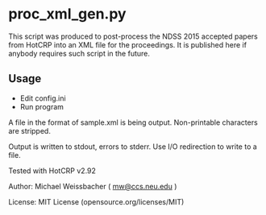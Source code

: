 proc\_xml\_gen.py
====================

This script was produced to post-process the NDSS 2015 accepted papers from HotCRP into an XML file for the proceedings. It is published here if anybody requires such script in the future.

Usage
---------------------

- Edit config.ini
- Run program

A file in the format of sample.xml is being output. Non-printable characters are stripped.

Output is written to stdout, errors to stderr. Use I/O redirection to write to a file.

Tested with HotCRP v2.92

Author: Michael Weissbacher ( mw@ccs.neu.edu )

License: MIT License (opensource.org/licenses/MIT)

